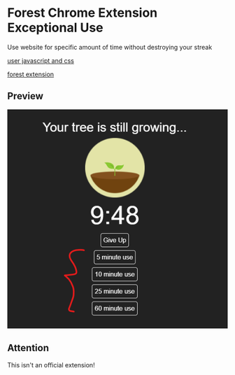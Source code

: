 # Forest Chrome Extension Exceptional Use
Use website for specific amount of time without destroying your streak

[user javascript and css](https://chrome.google.com/webstore/detail/user-javascript-and-css/nbhcbdghjpllgmfilhnhkllmkecfmpld)

[forest extension](https://chrome.google.com/webstore/detail/forest-stay-focused-be-pr/kjacjjdnoddnpbbcjilcajfhhbdhkpgk)
## Preview
![](screenshot.png)

## Attention
This isn't an official extension!
